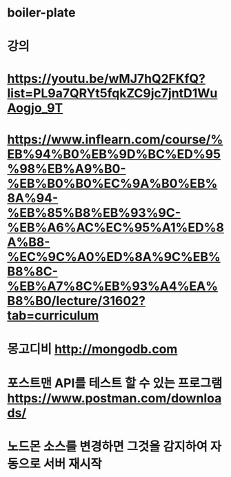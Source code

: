 # boiler-plate

# 강의
# https://youtu.be/wMJ7hQ2FKfQ?list=PL9a7QRYt5fqkZC9jc7jntD1WuAogjo_9T
# https://www.inflearn.com/course/%EB%94%B0%EB%9D%BC%ED%95%98%EB%A9%B0-%EB%B0%B0%EC%9A%B0%EB%8A%94-%EB%85%B8%EB%93%9C-%EB%A6%AC%EC%95%A1%ED%8A%B8-%EC%9C%A0%ED%8A%9C%EB%B8%8C-%EB%A7%8C%EB%93%A4%EA%B8%B0/lecture/31602?tab=curriculum

# 몽고디비 http://mongodb.com
# 포스트맨 API를 테스트 할 수 있는 프로그램 https://www.postman.com/downloads/
# 노드몬 소스를 변경하면 그것을 감지하여 자동으로 서버 재시작